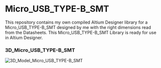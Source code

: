 # Micro_USB_TYPE-B_SMT
This repository contains my own compiled Altium Designer library for a Micro_USB_TYPE-B_SMT designed by me with the right dimensions read from the Datasheets. This Micro_USB_TYPE-B_SMT Library is ready for use in Altium Designer.

### 3D_Micro_USB_TYPE-B_SMT
![3D_Model_Micro_USB_TYPE-B_SMT](https://user-images.githubusercontent.com/57021975/92017350-8b159900-ed4b-11ea-8def-8ba9dada538c.JPG)
